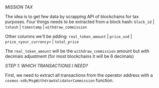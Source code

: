 *MISSION TAX*

The idea is to get few data by scrapping API of blockchains for tax purposes.
Four things needs to be extracted from a block hash:
```block_id``` | ```txhash```	| ```timestamp``` |	```withdraw_commission```

Other columns we'll be adding:
```real_token_amount``` | ```price_usd```	| ```price_<your_currency>``` |	```total_price```

The ```real_token_amount``` will be the ```withdraw_commission``` amount but with decimals adjustment (for most blockchains it will be 6 decimals)


*STEP 1: WHICH TRANSACTIONS I NEED?*

First, we need to extract all transactions from the operator address with a ```cosmos-sdk/MsgWithdrawValidatorCommission``` function.

